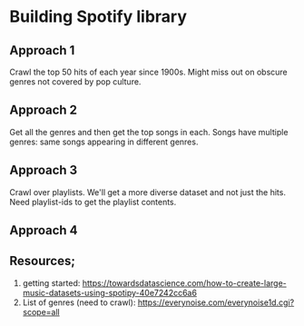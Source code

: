 # Building Spotify library



## Approach 1
Crawl the top 50 hits of each year since 1900s.
Might miss out on obscure genres not covered by pop culture.

## Approach 2
Get all the genres and then get the top songs in each.
Songs have multiple genres: same songs appearing in different genres.

## Approach 3
Crawl over playlists. We'll get a more diverse dataset and not just the hits.
Need playlist-ids to get the playlist contents. 

## Approach 4



## Resources;
1. getting started: https://towardsdatascience.com/how-to-create-large-music-datasets-using-spotipy-40e7242cc6a6
2. List of genres (need to crawl): https://everynoise.com/everynoise1d.cgi?scope=all